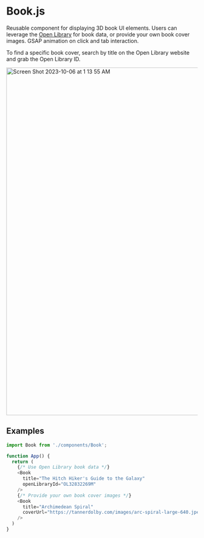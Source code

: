 # Book.js
Reusable component for displaying 3D book UI elements. Users can leverage the [Open Library](https://openlibrary.org/) for book data, or provide your own book cover images. GSAP animation on click and tab interaction.

To find a specific book cover, search by title on the Open Library website and grab the Open Library ID.

<img width="917" alt="Screen Shot 2023-10-06 at 1 13 55 AM" src="https://github.com/tannerdolby/eleventy-plugin-metagen/assets/48612525/54f1c51c-120a-487f-a023-d1394354ddd5">


## Examples
```js
import Book from './components/Book';

function App() {
  return (
    {/* Use Open Library book data */}
    <Book
      title="The Hitch Hiker's Guide to the Galaxy"
      openLibraryId="OL32832269M"
    />
    {/* Provide your own book cover images */}
    <Book
      title="Archimedean Spiral"
      coverUrl="https://tannerdolby.com/images/arc-spiral-large-640.jpeg"
    />
  )
}
```
